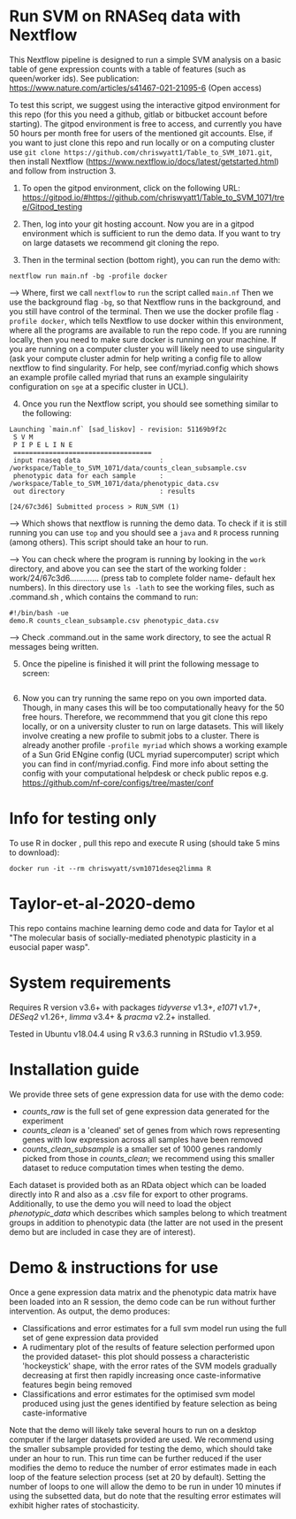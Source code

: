 # Run SVM on RNASeq data with Nextflow

This Nextflow pipeline is designed to run a simple SVM analysis on a basic table of gene expression counts with a table of features (such as queen/worker ids). See publication: https://www.nature.com/articles/s41467-021-21095-6 (Open access)

To test this script, we suggest using the interactive gitpod environment for this repo (for this you need a github, gitlab or bitbucket account before starting). The gitpod environment is free to access, and currently you have 50 hours per month free for users of the mentioned git accounts. Else, if you want to just clone this repo and run locally or on a computing cluster use `git clone https://github.com/chriswyatt1/Table_to_SVM_1071.git`, then install Nextflow (https://www.nextflow.io/docs/latest/getstarted.html) and follow from instruction 3.

1. To open the gitpod environment, click on the following URL: https://gitpod.io/#https://github.com/chriswyatt1/Table_to_SVM_1071/tree/Gitpod_testing

2. Then, log into your git hosting account. Now you are in a gitpod environment which is sufficient to run the demo data. If you want to try on large datasets we recommend git cloning the repo.

3. Then in the terminal section (bottom right), you can run the demo with:
```
nextflow run main.nf -bg -profile docker
```
-->
Where, first we call `nextflow` to `run` the script called `main.nf`
Then we use the background flag `-bg`, so that Nextflow runs in the background, and you still have control of the terminal. Then we use the docker profile flag `-profile docker`, which tells Nextflow to use docker within this environment, where all the programs are available to run the repo code. If you are running locally, then you need to make sure docker is running on your machine. If you are running on a computer cluster you will likely need to use singularity (ask your compute cluster admin for help writing a config file to allow nextflow to find singularity. For help, see conf/myriad.config which shows an example profile called myriad that runs an example singulairity configuration on `sge` at a specific cluster in UCL). 

4. Once you run the Nextflow script, you should see something similar to the following:
```
Launching `main.nf` [sad_liskov] - revision: 51169b9f2c
 S V M 
 P I P E L I N E
 ===================================
 input rnaseq data                    : /workspace/Table_to_SVM_1071/data/counts_clean_subsample.csv
 phenotypic data for each sample      : /workspace/Table_to_SVM_1071/data/phenotypic_data.csv
 out directory                        : results
 
[24/67c3d6] Submitted process > RUN_SVM (1)
```

--> Which shows that nextflow is running the demo data. To check if it is still running you can use `top` and you should see a `java` and `R` process running (among others). This script should take an hour to run. 

--> You can check where the program is running by looking in the `work` directory, and above you can see the start of the working folder : work/24/67c3d6.............  (press tab to complete folder name- default hex numbers). In this directory use `ls -lath` to see the working files, such as .command.sh , which contains the command to run:

```
#!/bin/bash -ue
demo.R counts_clean_subsample.csv phenotypic_data.csv
```

--> Check .command.out  in the same work directory, to see the actual R messages being written.

5. Once the pipeline is finished it will print the following message to screen:

```

```

6. Now you can try running the same repo on you own imported data. Though, in many cases this will be too computationally heavy for the 50 free hours. Therefore, we recommmend that you git clone this repo locally, or on a university cluster to run on large datasets. This will likely involve creating a new profile to submit jobs to a cluster. There is already another profile `-profile myriad` which shows a working example of a Sun Grid ENgine config (UCL myriad supercomputer) script which you can find in conf/myriad.config. Find more info about setting the config with your computational helpdesk or check public repos e.g. https://github.com/nf-core/configs/tree/master/conf

# Info for testing only
To use R in docker , pull this repo and execute R using (should take 5 mins to download):

```
docker run -it --rm chriswyatt/svm1071deseq2limma R
```

# Taylor-et-al-2020-demo

This repo contains machine learning demo code and data for Taylor et al "The molecular basis of socially-mediated phenotypic plasticity in a eusocial paper wasp".

# System requirements

Requires R version v3.6+ with packages *tidyverse* v1.3+, *e1071* v1.7+, *DESeq2* v1.26+, *limma* v3.4+ & *pracma* v2.2+ installed.

Tested in Ubuntu v18.04.4 using R v3.6.3 running in RStudio v1.3.959.

# Installation guide

We provide three sets of gene expression data for use with the demo code:

  * *counts_raw* is the full set of gene expression data generated for the experiment
  * *counts_clean* is a 'cleaned' set of genes from which rows representing genes with low expression across all samples have been removed
  * *counts_clean_subsample* is a smaller set of 1000 genes randomly picked from those in *counts_clean*; we recommend using this smaller dataset to reduce computation times when testing the demo.
  
Each dataset is provided both as an RData object which can be loaded directly into R and also as a .csv file for export to other programs. Additionally, to use the demo you will need to load the object *phenotypic_data* which describes which samples belong to which treatment groups in addition to phenotypic data (the latter are not used in the present demo but are included in case they are of interest). 

# Demo & instructions for use

Once a gene expression data matrix and the phenotypic data matrix have been loaded into an R session, the demo code can be run without further intervention. As output, the demo produces:

 * Classifications and error estimates for a full svm model run using the full set of gene expression data provided
 * A rudimentary plot of the results of feature selection performed upon the provided dataset- this plot should possess a characteristic 'hockeystick' shape, with the error rates of the SVM models gradually decreasing at first then rapidly increasing once caste-informative features begin being removed
 * Classifications and error estimates for the optimised svm model produced using just the genes identified by feature selection as being caste-informative
 
 Note that the demo will likely take several hours to run on a desktop computer if the larger datasets provided are used. We recommend using the smaller subsample provided for testing the demo, which should take under an hour to run. This run time can be further reduced if the user modifies the demo to reduce the number of error estimates made in each loop of the feature selection process (set at 20 by default). Setting the number of loops to one will allow the demo to be run in under 10 minutes if using the subsetted data, but do note that the resulting error estimates will exhibit higher rates of stochasticity.  

